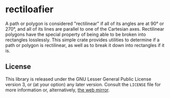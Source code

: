 # rectiloafier

A path or polygon is considered "rectilinear" if all of its angles are at 90° or 270°, and all of its lines are parallel to one of the Cartesian axes. Rectilinear polygons have the special property of being able to be broken into rectangles losslessly. This simple crate provides utilities to determine if a path or polygon is rectilinear, as well as to break it down into rectangles if it is.

## License

This library is released under the GNU Lesser General Public License version 3, or (at your option) any later version. Consult the `LICENSE` file for more information or, alternatively, [the web mirror](https://www.gnu.org/licenses/lgpl-3.0.en.html).
